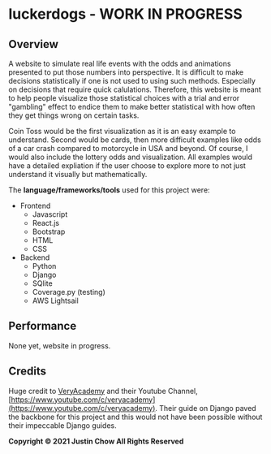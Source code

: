 # luckerdogs - WORK IN PROGRESS

## Overview

A website to simulate real life events with the odds and animations presented to put those numbers into perspective. It is difficult to make decisions statistically if one is not used to using such methods. Especially on decisions that require quick calulations. Therefore, this website is meant to help people visualize those statistical choices with a trial and error "gambling" effect to endice them to make better statistical with how often they get things wrong on certain tasks. 

Coin Toss would be the first visualization as it is an easy example to understand. Second would be cards, then more difficult examples like odds of a car crash compared to motorcycle in USA and beyond. Of course, I would also include the lottery odds and visualization. All examples would have a detailed expliation if the user choose to explore more to not just understand it visually but mathematically. 

The **language/frameworks/tools** used for this project were:
- Frontend
    - Javascript
    - React.js
    - Bootstrap
    - HTML
    - CSS
- Backend
    - Python
    - Django
    - SQlite
    - Coverage.py (testing)
    - AWS Lightsail

## Performance

None yet, website in progress.

## Credits

Huge credit to [VeryAcademy](https://github.com/veryacademy) and their Youtube Channel, [https://www.youtube.com/c/veryacademy](https://www.youtube.com/c/veryacademy). Their guide on Django paved the backbone for this project and this would not have been possible without their impeccable Django guides.

**Copyright © 2021 Justin Chow All Rights Reserved**


